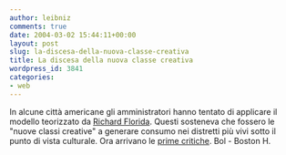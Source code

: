 ```yaml
---
author: leibniz
comments: true
date: 2004-03-02 15:44:11+00:00
layout: post
slug: la-discesa-della-nuova-classe-creativa
title: La discesa della nuova classe creativa
wordpress_id: 3841
categories:
- web
---
```


In alcune città americane gli amministratori hanno tentato di applicare il modello teorizzato da [Richard Florida](http://www.ita-bol.com/bol/main.jsp;:40228981:73caa7c89e4fd528?action=bolscheda&ean=978880451806). Questi sosteneva che fossero le "nuove classi creative" a generare consumo nei distretti più vivi sotto il punto di vista culturale. Ora arrivano le [prime critiche](http://www.boston.com/news/globe/ideas/articles/2004/02/29/the_road_to_riches/).
Bol - Boston H.
